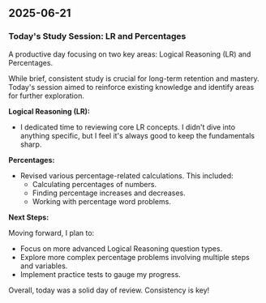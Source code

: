 ## 2025-06-21

### Today's Study Session: LR and Percentages

A productive day focusing on two key areas: Logical Reasoning (LR) and Percentages.

While brief, consistent study is crucial for long-term retention and mastery. Today's session aimed to reinforce existing knowledge and identify areas for further exploration.

**Logical Reasoning (LR):**

*   I dedicated time to reviewing core LR concepts. I didn't dive into anything specific, but I feel it's always good to keep the fundamentals sharp.

**Percentages:**

*   Revised various percentage-related calculations. This included:
    *   Calculating percentages of numbers.
    *   Finding percentage increases and decreases.
    *   Working with percentage word problems.

**Next Steps:**

Moving forward, I plan to:

*   Focus on more advanced Logical Reasoning question types.
*   Explore more complex percentage problems involving multiple steps and variables.
*   Implement practice tests to gauge my progress.

Overall, today was a solid day of review. Consistency is key!
